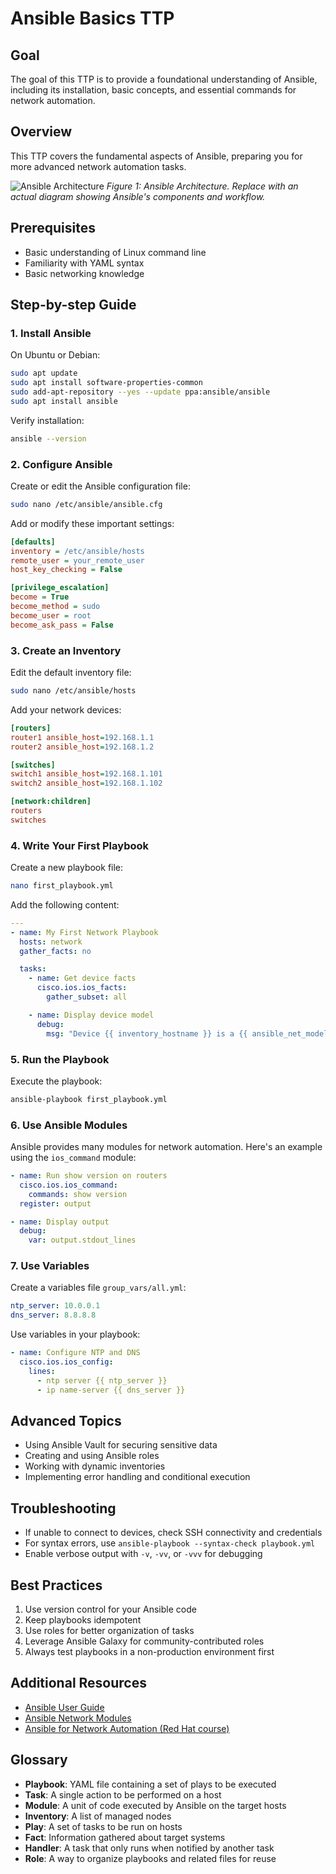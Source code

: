 # Ansible Basics TTP

## Goal
The goal of this TTP is to provide a foundational understanding of Ansible, including its installation, basic concepts, and essential commands for network automation.

## Overview
This TTP covers the fundamental aspects of Ansible, preparing you for more advanced network automation tasks.

![Ansible Architecture](https://example.com/path/to/ansible_architecture.png)
*Figure 1: Ansible Architecture. Replace with an actual diagram showing Ansible's components and workflow.*

## Prerequisites
- Basic understanding of Linux command line
- Familiarity with YAML syntax
- Basic networking knowledge

## Step-by-step Guide

### 1. Install Ansible

On Ubuntu or Debian:
```bash
sudo apt update
sudo apt install software-properties-common
sudo add-apt-repository --yes --update ppa:ansible/ansible
sudo apt install ansible
```

Verify installation:
```bash
ansible --version
```

### 2. Configure Ansible

Create or edit the Ansible configuration file:
```bash
sudo nano /etc/ansible/ansible.cfg
```

Add or modify these important settings:
```ini
[defaults]
inventory = /etc/ansible/hosts
remote_user = your_remote_user
host_key_checking = False

[privilege_escalation]
become = True
become_method = sudo
become_user = root
become_ask_pass = False
```

### 3. Create an Inventory

Edit the default inventory file:
```bash
sudo nano /etc/ansible/hosts
```

Add your network devices:
```ini
[routers]
router1 ansible_host=192.168.1.1
router2 ansible_host=192.168.1.2

[switches]
switch1 ansible_host=192.168.1.101
switch2 ansible_host=192.168.1.102

[network:children]
routers
switches
```

### 4. Write Your First Playbook

Create a new playbook file:
```bash
nano first_playbook.yml
```

Add the following content:
```yaml
---
- name: My First Network Playbook
  hosts: network
  gather_facts: no

  tasks:
    - name: Get device facts
      cisco.ios.ios_facts:
        gather_subset: all

    - name: Display device model
      debug:
        msg: "Device {{ inventory_hostname }} is a {{ ansible_net_model }}"
```

### 5. Run the Playbook

Execute the playbook:
```bash
ansible-playbook first_playbook.yml
```

### 6. Use Ansible Modules

Ansible provides many modules for network automation. Here's an example using the `ios_command` module:

```yaml
- name: Run show version on routers
  cisco.ios.ios_command:
    commands: show version
  register: output

- name: Display output
  debug:
    var: output.stdout_lines
```

### 7. Use Variables

Create a variables file `group_vars/all.yml`:
```yaml
ntp_server: 10.0.0.1
dns_server: 8.8.8.8
```

Use variables in your playbook:
```yaml
- name: Configure NTP and DNS
  cisco.ios.ios_config:
    lines:
      - ntp server {{ ntp_server }}
      - ip name-server {{ dns_server }}
```

## Advanced Topics
- Using Ansible Vault for securing sensitive data
- Creating and using Ansible roles
- Working with dynamic inventories
- Implementing error handling and conditional execution

## Troubleshooting
- If unable to connect to devices, check SSH connectivity and credentials
- For syntax errors, use `ansible-playbook --syntax-check playbook.yml`
- Enable verbose output with `-v`, `-vv`, or `-vvv` for debugging

## Best Practices
1. Use version control for your Ansible code
2. Keep playbooks idempotent
3. Use roles for better organization of tasks
4. Leverage Ansible Galaxy for community-contributed roles
5. Always test playbooks in a non-production environment first

## Additional Resources
- [Ansible User Guide](https://docs.ansible.com/ansible/latest/user_guide/index.html)
- [Ansible Network Modules](https://docs.ansible.com/ansible/latest/network/index.html)
- [Ansible for Network Automation (Red Hat course)](https://www.redhat.com/en/services/training/do457-ansible-network-automation)

## Glossary
- **Playbook**: YAML file containing a set of plays to be executed
- **Task**: A single action to be performed on a host
- **Module**: A unit of code executed by Ansible on the target hosts
- **Inventory**: A list of managed nodes
- **Play**: A set of tasks to be run on hosts
- **Fact**: Information gathered about target systems
- **Handler**: A task that only runs when notified by another task
- **Role**: A way to organize playbooks and related files for reuse

